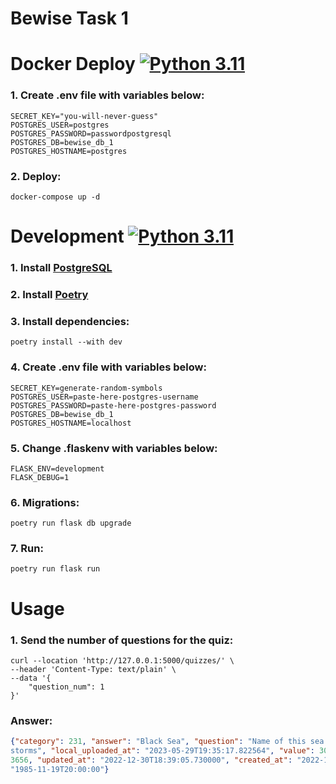 # Bewise Task 1

# Docker Deploy [![Python 3.11](https://img.shields.io/badge/python-3.11-blue.svg)](https://www.python.org/downloads/release/python-311/)

### 1. Create .env file with variables below:
```dotenv
SECRET_KEY="you-will-never-guess"
POSTGRES_USER=postgres
POSTGRES_PASSWORD=passwordpostgresql
POSTGRES_DB=bewise_db_1
POSTGRES_HOSTNAME=postgres
```
### 2. Deploy:
```shell
docker-compose up -d
```


# Development [![Python 3.11](https://img.shields.io/badge/python-3.11-blue.svg)](https://www.python.org/downloads/release/python-311/)

### 1. Install [PostgreSQL](https://www.postgresql.org/)

### 2. Install [Poetry](https://python-poetry.org)

### 3. Install dependencies:
```shell
poetry install --with dev
```
### 4. Create .env file with variables below:
```dotenv
SECRET_KEY=generate-random-symbols
POSTGRES_USER=paste-here-postgres-username
POSTGRES_PASSWORD=paste-here-postgres-password
POSTGRES_DB=bewise_db_1
POSTGRES_HOSTNAME=localhost
```
### 5. Change .flaskenv with variables below:
```dotenv
FLASK_ENV=development
FLASK_DEBUG=1
```
### 6. Migrations:
```shell
poetry run flask db upgrade
```
### 7. Run:
```shell
poetry run flask run
```

# Usage
### 1. Send the number of questions for the quiz:
```shell
curl --location 'http://127.0.0.1:5000/quizzes/' \
--header 'Content-Type: text/plain' \
--data '{
    "question_num": 1
}'
```
### Answer:
```json
{"category": 231, "answer": "Black Sea", "question": "Name of this sea is said to allude not to its dark water but its
storms", "local_uploaded_at": "2023-05-29T19:35:17.822564", "value": 300, "invalid_count": null, "game_id": 3067, "id":
3656, "updated_at": "2022-12-30T18:39:05.730000", "created_at": "2022-12-30T18:39:05.730000", "airdate":
"1985-11-19T20:00:00"}
```
